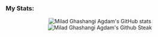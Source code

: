 

### My Stats:
<p align="center">
  <img src="https://github-readme-stats.vercel.app/api?username=Milad-aghdam&show_icons=true&theme=merko" alt="Milad Ghashangi Agdam's GitHub stats" /><br />
  <img src="https://github-readme-streak-stats.herokuapp.com/?user=Milad-aghdam&theme=merko" alt="Milad Ghashangi Agdam's Github Steak" />
</p>
